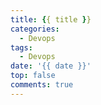 ```yaml
---
title: {{ title }}
categories:
  - Devops
tags:
  - Devops
date: '{{ date }}'
top: false
comments: true
---
```


<!-- more -->